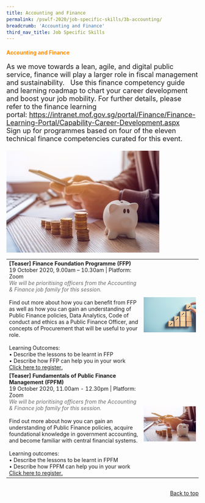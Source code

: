 ```yaml
---
title: Accounting and Finance
permalink: /pswlf-2020/job-specific-skills/3b-accounting/
breadcrumb: 'Accounting and Finance'
third_nav_title: Job Specific Skills
---
```


#### <font color="darkorange"><b>Accounting and Finance</b></font> <a name="accounting"></a>
<font size="4">As we move towards a lean, agile, and digital public service, finance will play a larger role in fiscal management and sustainability.
 
Use this finance competency guide and learning roadmap to chart your career development and boost your job mobility. For further details, please refer to the finance learning portal: https://intranet.mof.gov.sg/portal/Finance/Finance-Learning-Portal/Capability-Career-Development.aspx 
 
Sign up for programmes based on four of the eleven technical finance competencies curated for this event.
<br><br></font>
<img src="/images/finance1.jpg">
<br>
<table>
       <col width="70%"> 
            <col width="30%">
<tr>
    <td>
      <b>[Teaser] Finance Foundation Programme (FFP)</b>
      <br>19 October 2020, 9.00am – 10.30am | Platform: Zoom
	<br><font color="dimgrey"><i>We will be prioritising officers from the Accounting & Finance job family for this session.</i></font>
      <br>       
      <br>Find out more about how you can benefit from FFP as well as how you can gain an understanding of Public Finance policies, Data Analytics, Code of conduct and ethics as a Public Finance Officer, and concepts of Procurement that will be useful to your role.  
      <br>
      <br>Learning Outcomes:
      <br>• Describe the lessons to be learnt in FFP
      <br>• Describe how FFP can help you in your work
	    <br>
      <a href="https://finance-foundation-programme.eventbrite.sg">Click here to register.</a> 
    </td>    
<td>
     <img src="/images/finance2.jpg">
    </td>
</tr>
<tr>
    <td>
      <b>[Teaser] Fundamentals of Public Finance Management (FPFM)</b>
      <br>19 October 2020, 11.00am - 12.30pm | Platform: Zoom
      <br><font color="dimgrey"><i>We will be prioritising officers from the Accounting & Finance job family for this session.</i></font>
      <br>       
      <br>Find out more about how you can gain an understanding of Public Finance policies, acquire foundational knowledge in government accounting, and become familiar with central financial systems.
      <br>      
      <br>Learning outcomes:
      <br>• Describe the lessons to be learnt in FPFM
      <br>• Describe how FPFM can help you in your work
      <br>
      <a href="https://fundamentals-of-public-finance-management.eventbrite.sg">Click here to register.</a> 
    </td>    
<td>
     <img src="/images/finance1.jpg">
    </td>
</tr>	
</table>
<br>

<div style="text-align: right"><a href="#top">Back to top</a></div>
